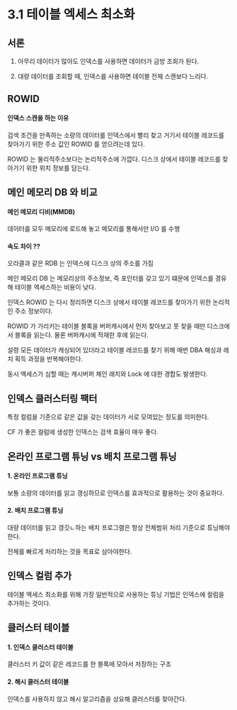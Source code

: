 # 3.1 테이블 엑세스 최소화 
## 서론
1. 아무리 데이터가 많아도 인덱스를 사용하면 데이터가 금방 조회가 된다.

2. 대량 데이터를 조회할 때, 인덱스를 사용하면 테이블 전체 스캔보다 느리다.

## ROWID
#### 인덱스 스캔을 하는 이유
검색 조건을 만족하는 소량의 데이터를 인덱스에서 빨리 찾고 거기서 테이블 레코드를 찾아가기 위한 주소 값인 ROWID 를 얻으려는데 있다.

ROWID 는 물리적주소보다는 논리적주소에 가깝다. 디스크 상에서 테이블 레코드를 찾아가기 위한 위치 정보를 담는다.

## 메인 메모리 DB 와 비교
#### 메인 메모리 디비(MMDB)
데이터를 모두 메모리에 로드해 놓고 메모리를 통해서만 I/O 를 수행

#### 속도 차이 ??
오라클과 같은 RDB 는 인덱스에 디스크 상의 주소를 가짐

메인 메모리 DB 는 메모리상의 주소정보, 즉 포인터를 갖고 있기 떄문에 인덱스를 경유해 테이블 엑세스하는 비용이 낮다.

인덱스 ROWID 는 다시 정리하면 디스크 상에서 테이블 레코드를 찾아가기 위한 논리적인 주소 정보이다.

ROWID 가 가리키는 테이블 블록을 버퍼캐시에서 먼저 찾아보고 못 찾을 때만 디스크에서 블록을 읽는다. 물론 버퍼캐시에 적재한 후에 읽는다.

설령 모든 데이터가 캐싱되어 있더라고 테이블 레코드를 찾기 위해 매번 DBA 해싱과 레치 획득 과정을 반복해야한다.

동시 액세스가 심할 때는 캐시버퍼 체인 래치와 Lock 에 대한 경합도 발생한다. 

## 인덱스 클러스터링 팩터
특정 컬럼을 기준으로 같은 값을 갖는 데이터가 서로 모여있는 정도를 의미한다. 

CF 가 좋은 컬럼에 생성한 인덱스는 검색 효율이 매우 좋다.


## 온라인 프로그램 튜닝 vs 배치 프로그램 튜닝
#### 1. 온라인 프로그램 튜닝
보통 소량의 데이터를 읽고 갱싱하므로 인덱스를 효과적으로 활용하는 것이 중요하다.

#### 2. 배치 프로그램 튜닝
대량 데이터를 읽고 갱깃ㄴ하는 배치 프로그램은 항상 전체범위 처리 기준으로 튜닝해야한다.

전체를 빠르게 처리하는 것을 목표로 삼아야한다.

## 인덱스 컬럼 추가 
테이블 엑세스 최소화를 위해 가장 일반적으로 사용하는 튜닝 기법은 인덱스에 컬럼을 추가하는 것이다.

## 클러스터 테이블
#### 1. 인덱스 클러스터 테이블
클러스터 키 값이 같은 레코드를 한 블록에 모아서 저장하는 구조

#### 2. 해시 클러스터 테이블 
인덱스를 사용하지 않고 해시 알고리즘을 상요해 클러스터를 찾아간다.